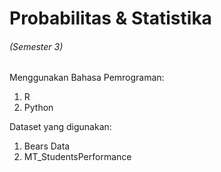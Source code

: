 # Probabilitas & Statistika

###### (Semester 3)

Menggunakan Bahasa Pemrograman:
1. R
2. Python

Dataset yang digunakan:
1. Bears Data
2. MT_StudentsPerformance
